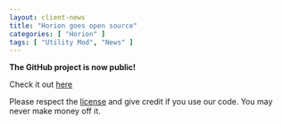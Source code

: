 ```yaml
---
layout: client-news
title: "Horion goes open source"
categories: [ "Horion" ]
tags: [ "Utility Mod", "News" ]
---
```


**The GitHub project is now public!**

Check it out [here](https://github.com/horionclient/Horion)

Please respect the [license](https://creativecommons.org/licenses/by-nc/4.0/) and give credit if you use our code. You may never make money off it.
